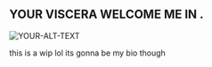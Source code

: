 ## YOUR VISCERA WELCOME ME IN .
<picture>
 <source media="(prefers-color-scheme: dark)" srcset="https://i.postimg.cc/mDYbC37N/gyfjjjvhhhj.jpg">
 <source media="(prefers-color-scheme: light)" srcset="https://i.postimg.cc/SRVktyTn/fyyjffj.jpg">
 <img alt="YOUR-ALT-TEXT" src="https://i.postimg.cc/288zLZyh/Vessel.jpg">
</picture>


this is a wip lol its gonna be my bio though
